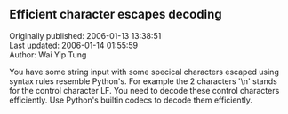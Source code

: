 ## Efficient character escapes decoding  
Originally published: 2006-01-13 13:38:51  
Last updated: 2006-01-14 01:55:59  
Author: Wai Yip Tung  
  
You have some string input with some specical characters escaped using syntax rules resemble Python's. For example the 2 characters '\n' stands for the control character LF. You need to decode these control characters efficiently. Use Python's builtin codecs to decode them efficiently.